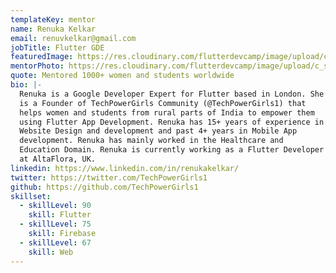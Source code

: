 ```yaml
---
templateKey: mentor
name: Renuka Kelkar
email: renuvkelkar@gmail.com
jobTitle: Flutter GDE
featuredImage: https://res.cloudinary.com/flutterdevcamp/image/upload/c_scale,h_206,w_206/v1661261862/flutterdevcamp/1_wOOc61yYplJC9RbdvI9lGw_bfdngl.jpg
mentorPhoto: https://res.cloudinary.com/flutterdevcamp/image/upload/c_scale,w_570/v1661261862/flutterdevcamp/1_wOOc61yYplJC9RbdvI9lGw_bfdngl.jpg
quote: Mentored 1000+ women and students worldwide
bio: |-
  Renuka is a Google Developer Expert for Flutter based in London. She
  is a Founder of TechPowerGirls Community (@TechPowerGirls1) that
  helps women and students from rural parts of India to empower them
  using Flutter App Development. Renuka has 15+ years of experience in
  Website Design and development and past 4+ years in Mobile App
  development. Renuka has mainly worked in the Healthcare and
  Education Domain. Renuka is currently working as a Flutter Developer
  at AltaFlora, UK.
linkedin: https://www.linkedin.com/in/renukakelkar/
twitter: https://twitter.com/TechPowerGirls1
github: https://github.com/TechPowerGirls1
skillset:
  - skillLevel: 90
    skill: Flutter
  - skillLevel: 75
    skill: Firebase
  - skillLevel: 67
    skill: Web
---
```

